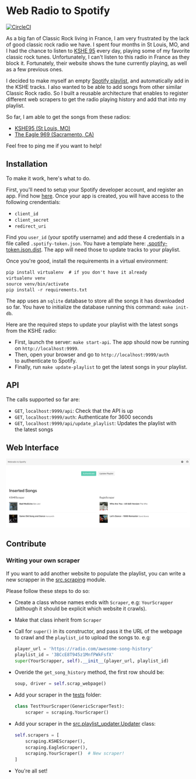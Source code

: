 # Web Radio to Spotify

[![CircleCI](https://circleci.com/gh/ericdaat/webradio-to-spotify.svg?style=svg)](https://circleci.com/gh/ericdaat/webradio-to-spotify)

As a big fan of Classic Rock living in France, I am very frustrated by the
lack of good classic rock radio we have. I spent four months in St Louis, MO,
and I had the chance to listen to [KSHE 95](http://www.kshe95.com/) every day,
playing some of my favorite classic rock tunes.
Unfortunately, I can't listen to this radio in France as they block it.
Fortunately, their website shows the tune currently playing, as well
as a few previous ones.

I decided to make myself an empty
[Spotify playlist](https://open.spotify.com/user/ericda/playlist/3BCcE8T945z1MnfPWkFsfX),
and automatically add in the KSHE tracks.
I also wanted to be able to add songs
from other similar Classic Rock radio. So I built a reusable architecture that
enables to register different web scrapers to get the radio playing history
and add that into my playlist.

So far, I am able to get the songs from these radios:

- [KSHE95 (St Louis, MO)](https://www.kshe95.com/)
- [The Eagle 969 (Sacramento, CA)](https://eagle969.radio.com/)

Feel free to ping me if you want to help!

## Installation

To make it work, here's what to do.

First, you'll need to setup your Spotify developer account, and register an app.
Find how [here](https://developer.spotify.com/web-api/).
Once your app is created, you will have access to the following crendentials:

- `client_id`
- `client_secret`
- `redirect_uri`

Find you `user_id` (your spotify username) and add these 4 credentials in a file called `.spotify-token.json`. You have a template here: [.spotify-token.json.dist](./.spotify-token.json.dist). The app will need those to update tracks to your playlist.

Once you're good, install the requirements in a virtual environment:

``` shell
pip install virtualenv  # if you don't have it already
virtualenv venv
source venv/bin/activate
pip install -r requirements.txt
```

The app uses an `sqlite` database to store all the songs it has downloaded so
far. You have to initialize the database running this command: `make init-db`.

Here are the required steps to update your playlist with
the latest songs from the KSHE radio:

- First, launch the server: `make start-api`. The app should now be running \
  on `http://localhost:9999`.
- Then, open your browser and go to `http://localhost:9999/auth` \
  to authenticate to Spotify.
- Finally, run `make update-playlist` to get the latest songs in your playlist.

## API

The calls supported so far are:

- `GET`, `localhost:9999/api`: Check that the API is up
- `GET`, `localhost:9999/auth`: Authenticate for 3600 seconds
- `GET`, `localhost:9999/api/update_playlist`: Updates the playlist with \
  the latest songs

## Web Interface

![web-ui](screenshot.png)

## Contribute

### Writing your own scraper

If you want to add another website to populate the playlist, you can write
a new scrapper in the [src.scraping](./src/scraping.py) module.

Please follow these steps to do so:

- Create a class whose names ends with `Scraper`, e.g: `YourScrapper`\
    (although it should be explicit which website it crawls).
- Make that class inherit from `Scraper`
- Call for `super()` in its constructor, and pass it the URL of the webpage\
    to crawl and the `playlist_id` to upload the songs to. e.g:

    ```python
    player_url = 'https://radio.com/awesome-song-history'
    playlist_id = '3BCcE8T945z1MnfPWkFsfX'
    super(YourScrapper, self).__init__(player_url, playlist_id)
    ```

- Overide the `get_song_history` method, the first row should be:

    ```python
    soup, driver = self.scrap_webpage()
    ```

- Add your scraper in the [tests](./tests/test_scraping.py) folder:

    ```python
    class TestYourScraper(GenericScraperTest):
        scraper = scraping.YourScraper()
    ```

- Add your scraper in the
  [src.playlist_updater.Updater](./src/playlist_updater.py) class:

    ```python
    self.scrapers = [
        scraping.KSHEScraper(),
        scraping.EagleScraper(),
        scraping.YourScraper()  # New scraper!
    ]
    ```

- You're all set!
